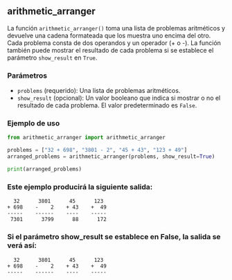 ## arithmetic_arranger

La función `arithmetic_arranger()` toma una lista de problemas aritméticos y devuelve una cadena formateada que los muestra uno encima del otro. Cada problema consta de dos operandos y un operador (+ o -). La función también puede mostrar el resultado de cada problema si se establece el parámetro `show_result` en `True`.

### Parámetros

- `problems` (requerido): Una lista de problemas aritméticos.
- `show_result` (opcional): Un valor booleano que indica si mostrar o no el resultado de cada problema. El valor predeterminado es `False`.

### Ejemplo de uso

```python
from arithmetic_arranger import arithmetic_arranger

problems = ["32 + 698", "3801 - 2", "45 + 43", "123 + 49"]
arranged_problems = arithmetic_arranger(problems, show_result=True)

print(arranged_problems)
```

### Este ejemplo producirá la siguiente salida:
```
  32      3801      45      123    
+ 698    -    2    + 43    +  49    
-----    ------    ----    -----    
 7301      3799      88      172    
```

### Si el parámetro show_result se establece en False, la salida se verá así:
```
  32      3801      45      123    
+ 698    -    2    + 43    +  49    
-----    ------    ----    -----    
```
